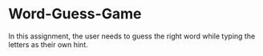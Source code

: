 # Word-Guess-Game
In this assignment, the user needs to guess the right word while typing the letters as their own hint.

